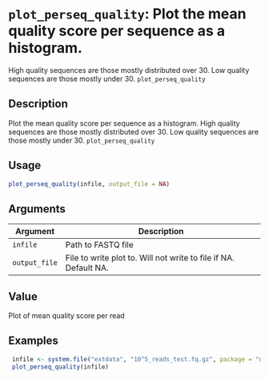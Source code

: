 # `plot_perseq_quality`: Plot the mean quality score per sequence as a histogram.
 High quality sequences are those mostly distributed over 30. Low quality sequences are those mostly under 30.
 `plot_perseq_quality`

## Description


 Plot the mean quality score per sequence as a histogram.
 High quality sequences are those mostly distributed over 30. Low quality sequences are those mostly under 30.
 `plot_perseq_quality` 


## Usage

```r
plot_perseq_quality(infile, output_file = NA)
```


## Arguments

Argument      |Description
------------- |----------------
```infile```     |     Path to FASTQ file
```output_file```     |     File to write plot to. Will not write to file if NA. Default NA.

## Value


 Plot of mean quality score per read


## Examples

```r 
 infile <- system.file("extdata", "10^5_reads_test.fq.gz", package = "qckitfastq")
 plot_perseq_quality(infile)
 ``` 

